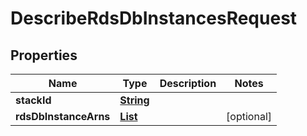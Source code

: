 

# DescribeRdsDbInstancesRequest


## Properties

| Name | Type | Description | Notes |
|------------ | ------------- | ------------- | -------------|
|**stackId** | [**String**](String.md) |  |  |
|**rdsDbInstanceArns** | [**List**](List.md) |  |  [optional] |



